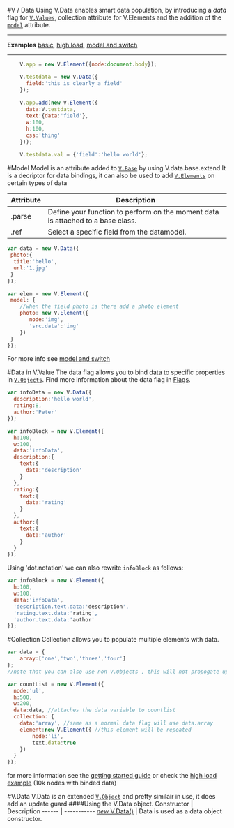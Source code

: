 #V / Data
Using V.Data enables smart data population, by introducing a *data* flag for [`V.Values`](../value), collection attribute for V.Elements and the addition of the [`model`](#model) attribute. 
___
**Examples**
[basic](../../examples/data-basic), 
[high load](../../examples/data), 
[model and switch](../../examples/data-switch)
___

````javascript
    V.app = new V.Element({node:document.body});

    V.testdata = new V.Data({
	  field:'this is clearly a field'
	});
    
    V.app.add(new V.Element({
      data:V.testdata,
      text:{data:'field'},
      w:100,
      h:100,
      css:'thing'
    }));
    
    V.testdata.val = {'field':'hello world'};
````
#Model
Model is an attribute added to [`V.Base`](../core/base) by using V.data.base.extend
It is a decriptor for data bindings, it can also be used to add [`V.Elements`](../browser/element) on certain types of data

Attribute | Description
------- | ---------
.parse | Define your function to perform on the moment data is attached to a base class.
.ref | Select a specific field from the datamodel.
````javascript
var data = new V.Data({
 photo:{
  title:'hello',
  url:'1.jpg'
 }
});

var elem = new V.Element({
 model: {
    //when the field photo is there add a photo element
 	photo: new V.Element({
	   node:'img',
	   'src.data':'img'
	})
 }
});

````
For more info see [model and switch](../../examples/data-switch)

#Data in V.Value
The data flag allows you to bind data to specific properties in [`V.Objects`](../core/object). Find more information about the data flag in [Flags](../value/flags).
````javascript
var infoData = new V.Data({
  description:'hello world',
  rating:8,
  author:'Peter'
});

var infoBlock = new V.Element({
  h:100,
  w:100,
  data:'infoData',
  description:{
    text:{
	  data:'description'
	}
  },
  rating:{
    text:{
	  data:'rating'
	}
  },
  author:{
    text:{
	  data:'author'
	}
  }
});
````
Using 'dot.notation' we can also rewrite `infoBlock` as follows:
````javascript
var infoBlock = new V.Element({
  h:100,
  w:100,
  data:'infoData',
  'description.text.data:'description',
  'rating.text.data:'rating',
  'author.text.data:'author'
});
````

#Collection
Collection allows you to populate multiple elements with data.
````javascript
var data = {
	array:['one','two','three','four']
};
//note that you can also use non V.Objects , this will not propogate updates however!

var countList = new V.Element({
  node:'ul',
  h:500,
  w:200,
  data:data, //attaches the data variable to countlist
  collection: {
    data:'array', //same as a normal data flag will use data.array
	element:new V.Element({ //this element will be repeated
		node:'li', 
		text.data:true 
	})
  }
});
````
for more information see the [getting started guide](http://vigour.io/#getting+started) or check the [high load example](../../examples/data) (10k nodes with binded data) 

#V.Data
V.Data is an extended [`V.Object`](../core/object) and pretty similair in use, it does add an update guard
####Using the V.Data object.
Constructor | Description
------ | -----------
[*new* V.Data()](#new-vdata) | Data is used as a data object constructor.

